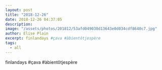 ```yaml
---
layout: post
title: "2018-12-26"
date: 2018-12-26 04:37:05
description: 
image: "/assets/photos/201812/53afd049030d13643e0d034cdf8640c7.jpg"
author: Elise Plain
excerpt: finlandays #çava #àbientôtjespère
tags: 
  - all
---
```


finlandays #çava #àbientôtjespère
<p></p>
